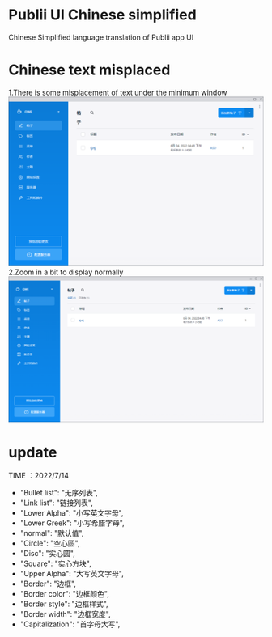 # Publii UI Chinese simplified
 Chinese Simplified language translation of Publii app UI

# Chinese text misplaced
1.There is some misplacement of text under the minimum window
![image](001.png)
2.Zoom in a bit to display normally
![image](002.png)

# update

TIME ：2022/7/14

- "Bullet list": "无序列表",
- "Link list": "链接列表",
- "Lower Alpha": "小写英文字母",
- "Lower Greek": "小写希腊字母",
- "normal": "默认值",
- "Circle": "空心圆",
- "Disc": "实心圆",
- "Square": "实心方块",
- "Upper Alpha": "大写英文字母",
- "Border": "边框",
- "Border color": "边框颜色",
- "Border style": "边框样式",
- "Border width": "边框宽度",
- "Capitalization": "首字母大写",